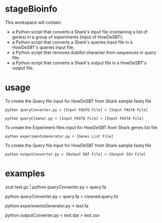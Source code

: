 # stageBioinfo
This workspace will contain:
- a Python script that converts a Shark's input file (containing a list of genes) in a group of experiments (input of HowDeSBT);
- a Python script that converts a Shark's queries input file in a HowDeSBT's queries input file;
- a Python script that removes dubtful character from sequences in query file;
- a Python script that converts a Shark's output file in a HowDeSBT's output file.

# usage
To create the Query file input for HowDeSBT from Shark sample fastq file

	python queryConverter.py < [Input FASTQ File] > [Input FASTA File]

	python queryCleaner.py < [Input FASTA File] > [Input FASTA File]

To create the Experiment files input for HowDeSBT from Shark genes list file

	python experimentsGenerator.py < [Genes List File]

To create the Query file input for HowDeSBT from Shark sample fastq file

	python outputConverter.py < [Output DAT File] > [Output SSV File]

# examples

zcat test.gz | python queryConverter.py > query.fa

python queryConverter.py < query.fa > cleaned.query.fa

python experimentsGenerator.py < test.fa

python outputConverter.py < test.dat > test.ssv